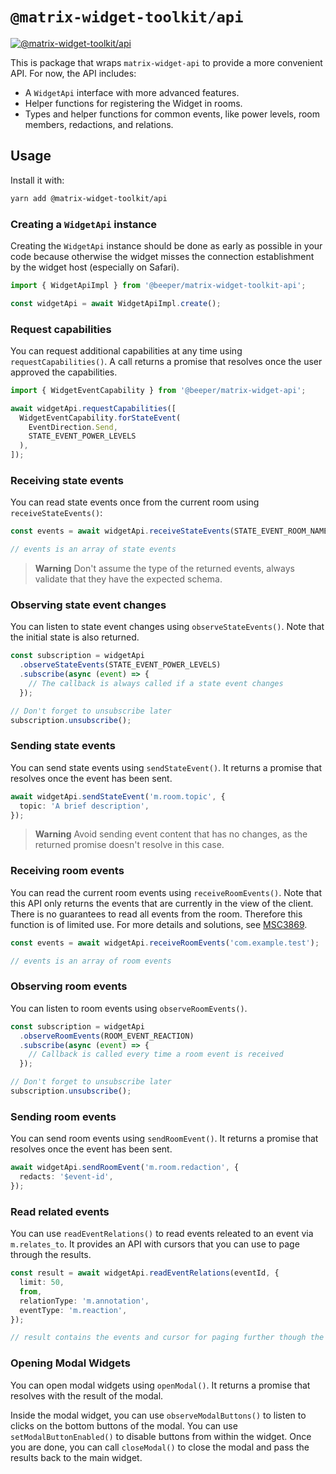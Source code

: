 # `@matrix-widget-toolkit/api`

[![@matrix-widget-toolkit/api](https://img.shields.io/npm/v/@matrix-widget-toolkit/api)](https://www.npmjs.com/package/@matrix-widget-toolkit/api)

This is package that wraps `matrix-widget-api` to provide a more convenient API.
For now, the API includes:

- A `WidgetApi` interface with more advanced features.
- Helper functions for registering the Widget in rooms.
- Types and helper functions for common events, like power levels, room members, redactions, and relations.

## Usage

Install it with:

```bash
yarn add @matrix-widget-toolkit/api
```

### Creating a `WidgetApi` instance

Creating the `WidgetApi` instance should be done as early as possible in your code because otherwise the widget misses the connection establishment by the widget host (especially on Safari).

```typescript
import { WidgetApiImpl } from '@beeper/matrix-widget-toolkit-api';

const widgetApi = await WidgetApiImpl.create();
```

### Request capabilities

You can request additional capabilities at any time using `requestCapabilities()`.
A call returns a promise that resolves once the user approved the capabilities.

```typescript
import { WidgetEventCapability } from '@beeper/matrix-widget-api';

await widgetApi.requestCapabilities([
  WidgetEventCapability.forStateEvent(
    EventDirection.Send,
    STATE_EVENT_POWER_LEVELS
  ),
]);
```

### Receiving state events

You can read state events once from the current room using `receiveStateEvents()`:

```typescript
const events = await widgetApi.receiveStateEvents(STATE_EVENT_ROOM_NAME);

// events is an array of state events
```

> **Warning** Don't assume the type of the returned events, always validate that they have the expected schema.

### Observing state event changes

You can listen to state event changes using `observeStateEvents()`.
Note that the initial state is also returned.

```typescript
const subscription = widgetApi
  .observeStateEvents(STATE_EVENT_POWER_LEVELS)
  .subscribe(async (event) => {
    // The callback is always called if a state event changes
  });

// Don't forget to unsubscribe later
subscription.unsubscribe();
```

### Sending state events

You can send state events using `sendStateEvent()`.
It returns a promise that resolves once the event has been sent.

```typescript
await widgetApi.sendStateEvent('m.room.topic', {
  topic: 'A brief description',
});
```

> **Warning** Avoid sending event content that has no changes, as the returned promise doesn't resolve in this case.

### Receiving room events

You can read the current room events using `receiveRoomEvents()`.
Note that this API only returns the events that are currently in the view of the client.
There is no guarantees to read all events from the room.
Therefore this function is of limited use.
For more details and solutions, see [MSC3869](https://github.com/nordeck/matrix-spec-proposals/blob/nic/feat/widgetapi-read-relations/proposals/3869-widgetapi-read-event-relations.md).

```typescript
const events = await widgetApi.receiveRoomEvents('com.example.test');

// events is an array of room events
```

### Observing room events

You can listen to room events using `observeRoomEvents()`.

```typescript
const subscription = widgetApi
  .observeRoomEvents(ROOM_EVENT_REACTION)
  .subscribe(async (event) => {
    // Callback is called every time a room event is received
  });

// Don't forget to unsubscribe later
subscription.unsubscribe();
```

### Sending room events

You can send room events using `sendRoomEvent()`.
It returns a promise that resolves once the event has been sent.

```typescript
await widgetApi.sendRoomEvent('m.room.redaction', {
  redacts: '$event-id',
});
```

### Read related events

You can use `readEventRelations()` to read events releated to an event via `m.relates_to`.
It provides an API with cursors that you can use to page through the results.

```typescript
const result = await widgetApi.readEventRelations(eventId, {
  limit: 50,
  from,
  relationType: 'm.annotation',
  eventType: 'm.reaction',
});

// result contains the events and cursor for paging further though the events
```

### Opening Modal Widgets

You can open modal widgets using `openModal()`.
It returns a promise that resolves with the result of the modal.

Inside the modal widget, you can use `observeModalButtons()` to listen to clicks on the bottom buttons of the modal.
You can use `setModalButtonEnabled()` to disable buttons from within the widget.
Once you are done, you can call `closeModal()` to close the modal and pass the results back to the main widget.
